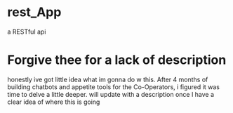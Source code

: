 # rest_App
a RESTful api


# Forgive thee for a lack of description

honestly ive got little idea what im gonna do w this. After 4 months of building chatbots and appetite tools for the Co-Operators, i figured it was time to delve a little deeper. will update with a description once I have a clear idea of where this is going
